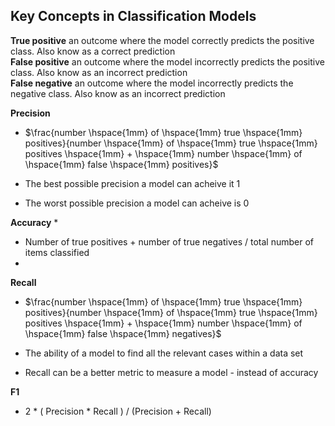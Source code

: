 ## Key Concepts in Classification Models

**True positive** an outcome where the model correctly predicts the positive class. Also know as a correct prediction <br>
**False positive** an outcome where the model incorrectly predicts the positive class. Also know as an incorrect prediction <br>
**False negative** an outcome where the model incorrectly predicts the negative class. Also know as an incorrect prediction <br>

**Precision** 
* $\frac{number \hspace{1mm} of \hspace{1mm} true \hspace{1mm} positives}{number \hspace{1mm} of \hspace{1mm} true \hspace{1mm} positives \hspace{1mm} + \hspace{1mm} number \hspace{1mm} of \hspace{1mm} false \hspace{1mm} positives}$
  
* The best possible precision a model can acheive it 1
* The worst possible precision a model can acheive is 0

**Accuracy**
* 
* Number of true positives + number of true negatives / total number of items classified
* 

**Recall**
* $\frac{number \hspace{1mm} of \hspace{1mm} true \hspace{1mm} positives}{number \hspace{1mm} of \hspace{1mm} true \hspace{1mm} positives \hspace{1mm} + \hspace{1mm} number \hspace{1mm} of \hspace{1mm} false \hspace{1mm} negatives}$

* The ability of a model to find all the relevant cases within a data set
* Recall can be a better metric to measure a model - instead of accuracy

**F1**
* 2 * ( Precision * Recall ) / (Precision + Recall)

